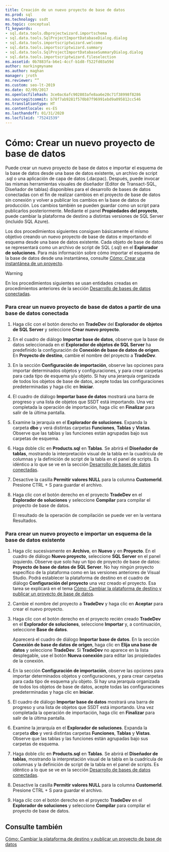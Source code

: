 ```yaml
---
title: Creación de un nuevo proyecto de base de datos
ms.prod: sql
ms.technology: ssdt
ms.topic: conceptual
f1_keywords:
- sql.data.tools.dbprojectwizard.importschema
- sql.data.tools.SqlProjectImportDatabaseDialog.dialog
- sql.data.tools.importscriptwizard.welcome
- sql.data.tools.importscriptwizard.summary
- sql.data.tools.SqlProjectImportDatabaseSummaryDialog.dialog
- sql.data.tools.importscriptwizard.fileselection
ms.assetid: 0b7883fa-b6e1-4ccf-b1d8-f522fd03a59d
author: markingmyname
ms.author: maghan
manager: jroth
ms.reviewer: “”
ms.custom: seo-lt-2019
ms.date: 02/09/2017
ms.openlocfilehash: 3ce0ac6afc902803afe8aa6e20c71f38998f8286
ms.sourcegitcommit: b78f7ab9281f570b87f96991ebd9a095812cc546
ms.translationtype: HT
ms.contentlocale: es-ES
ms.lasthandoff: 01/31/2020
ms.locfileid: "75241539"
---
```

# <a name="how-to-create-a-new-database-project"></a>Cómo: Crear un nuevo proyecto de base de datos

Puede crear un nuevo proyecto de base de datos e importar el esquema de la base de datos desde una base de datos existente, un archivo de script .sql o una aplicación de capa de datos (.dacpac). Después, puede invocar las mismas herramientas visuales de diseñador (Editor de Transact\-SQL, Diseñador de tablas) disponibles para el desarrollo de bases de datos conectadas con el fin de realizar cambios en el proyecto de base de datos sin conexión y volver a publicar los cambios en la base de datos de producción. Los cambios también se pueden guardar como un script para publicarlos posteriormente. Mediante el panel **Propiedades del proyecto**, puede cambiar la plataforma de destino a distintas versiones de SQL Server (incluido SQL Azure).  
  
Los dos procedimientos siguientes consiguen básicamente el mismo objetivo creando un nuevo proyecto de base de datos e importando el esquema desde una base de datos existente. Cada objeto de base de datos se representará como un archivo de script de SQL (.sql) en el **Explorador de soluciones**. Para más información sobre cómo importar el esquema de la base de datos desde una instantánea, consulte [Cómo: Crear una instantánea de un proyecto](../ssdt/how-to-create-a-snapshot-of-a-project.md).  
  
> [!WARNING]  
> En los procedimientos siguientes se usan entidades creadas en procedimientos anteriores de la sección [Desarrollo de bases de datos conectadas](../ssdt/connected-database-development.md).  
  
### <a name="to-create-a-new-database-project-off-a-connected-database"></a>Para crear un nuevo proyecto de base de datos a partir de una base de datos conectada  
  
1.  Haga clic con el botón derecho en **TradeDev** del **Explorador de objetos de SQL Server** y seleccione **Crear nuevo proyecto**.  
  
2.  En el cuadro de diálogo **Importar base de datos**, observe que la base de datos seleccionada en el **Explorador de objetos de SQL Server** ha predefinido la configuración de **Conexión de base de datos de origen**. En **Proyecto de destino**, cambie el nombre del proyecto a **TradeDev**.  
  
3.  En la sección **Configuración de importación**, observe las opciones para importar determinados objetos y configuraciones, y para crear carpetas para cada tipo de esquema y/u objeto. Si hay una jerarquía organizada de todos los objetos de base de datos, acepte todas las configuraciones predeterminadas y haga clic en **Iniciar**.  
  
4.  El cuadro de diálogo **Importar base de datos** mostrará una barra de progreso y una lista de objetos que SSDT está importando. Una vez completada la operación de importación, haga clic en **Finalizar** para salir de la última pantalla.  
  
5.  Examine la jerarquía en el **Explorador de soluciones**. Expanda la carpeta **dbo** y verá distintas carpetas **Funciones**, **Tablas** y **Vistas**. Observe que las tablas y las funciones están agrupadas bajo sus carpetas de esquema.  
  
6.  Haga doble clic en **Products.sql** en **Tablas**. Se abrirá el **Diseñador de tablas**, mostrando la interpretación visual de la tabla en la cuadrícula de columnas y la definición de script de la tabla en el panel de scripts. Es idéntico a lo que se ve en la sección [Desarrollo de bases de datos conectadas](../ssdt/connected-database-development.md).  
  
7.  Desactive la casilla **Permitir valores NULL** para la columna **CustomerId**. Presione CTRL + S para guardar el archivo.  
  
8.  Haga clic con el botón derecho en el proyecto **TradeDev** en el **Explorador de soluciones** y seleccione **Compilar** para compilar el proyecto de base de datos.  
  
    El resultado de la operación de compilación se puede ver en la ventana Resultados.  
  
### <a name="to-create-a-new-project-and-import-existing-database-schema"></a>Para crear un nuevo proyecto e importar un esquema de la base de datos existente  
  
1.  Haga clic sucesivamente en **Archivo**, en **Nuevo** y en **Proyecto**. En el cuadro de diálogo **Nuevo proyecto**, seleccione **SQL Server** en el panel izquierdo. Observe que solo hay un tipo de proyecto de base de datos: **Proyecto de base de datos de SQL Server**. No hay ningún proyecto específico de la plataforma como en las versiones anteriores de Visual Studio. Podrá establecer la plataforma de destino en el cuadro de diálogo **Configuración del proyecto** una vez creado el proyecto. Esa tarea se explicará en el tema [Cómo: Cambiar la plataforma de destino y publicar un proyecto de base de datos](../ssdt/how-to-change-target-platform-and-publish-a-database-project.md).  
  
2.  Cambie el nombre del proyecto a **TradeDev** y haga clic en **Aceptar** para crear el nuevo proyecto.  
  
3.  Haga clic con el botón derecho en el proyecto recién creado **TradeDev** en el **Explorador de soluciones**, seleccione **Importar** y, a continuación, seleccione **Base de datos**.  
  
    Aparecerá el cuadro de diálogo **Importar base de datos**. En la sección **Conexión de base de datos de origen**, haga clic en **Elija una base de datos** y seleccione **TradeDev**. Si **TradeDev** no aparece en la lista desplegable, use el botón **Nueva conexión** para editar las propiedades de la conexión.  
  
4.  En la sección **Configuración de importación**, observe las opciones para importar determinados objetos y configuraciones, y para crear carpetas para cada tipo de esquema y/u objeto. Si hay una jerarquía organizada de todos los objetos de base de datos, acepte todas las configuraciones predeterminadas y haga clic en **Iniciar**.  
  
5.  El cuadro de diálogo **Importar base de datos** mostrará una barra de progreso y una lista de objetos que SSDT está importando. Una vez completada la operación de importación, haga clic en **Finalizar** para salir de la última pantalla.  
  
6.  Examine la jerarquía en el **Explorador de soluciones**. Expanda la carpeta **dbo** y verá distintas carpetas **Funciones**, **Tablas** y **Vistas**. Observe que las tablas y las funciones están agrupadas bajo sus carpetas de esquema.  
  
7.  Haga doble clic en **Products.sql** en **Tablas**. Se abrirá el **Diseñador de tablas**, mostrando la interpretación visual de la tabla en la cuadrícula de columnas y la definición de script de la tabla en el panel de scripts. Es idéntico a lo que se ve en la sección [Desarrollo de bases de datos conectadas](../ssdt/connected-database-development.md).  
  
8.  Desactive la casilla **Permitir valores NULL** para la columna **CustomerId**. Presione CTRL + S para guardar el archivo.  
  
9. Haga clic con el botón derecho en el proyecto **TradeDev** en el **Explorador de soluciones** y seleccione **Compilar** para compilar el proyecto de base de datos.  
  
## <a name="see-also"></a>Consulte también  
[Cómo: Cambiar la plataforma de destino y publicar un proyecto de base de datos](../ssdt/how-to-change-target-platform-and-publish-a-database-project.md)  
  
